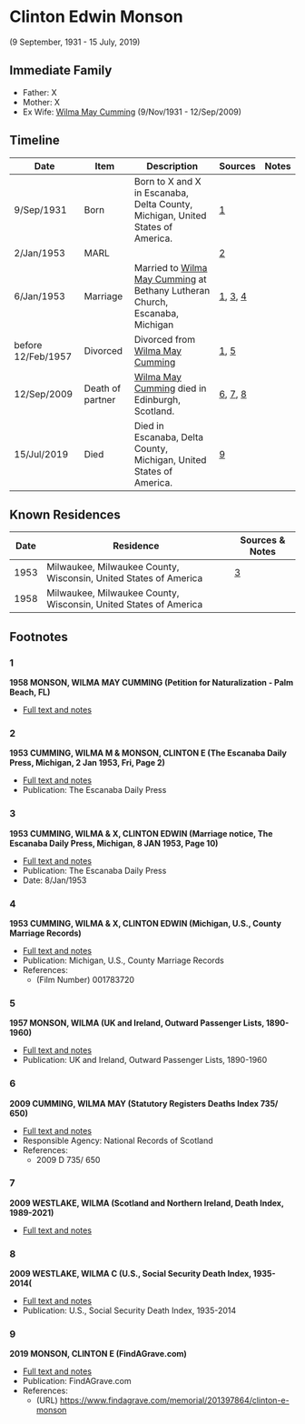 ﻿---
layout: person
subject_key: i24393948
permalink: /people/i24393948
---

# Clinton Edwin Monson
(9 September, 1931 - 15 July, 2019)

## Immediate Family

* Father: X
* Mother: X
* Ex Wife: [Wilma May Cumming](./@74680609@-wilma-may-cumming-b1931-11-9-d2009-9-12.md) (9/Nov/1931 - 12/Sep/2009)

## Timeline

Date | Item | Description | Sources | Notes
---|---|---|---|---
9/Sep/1931 | Born | Born to X and X in Escanaba, Delta County, Michigan, United States of America. | [1](#1) | 
2/Jan/1953 | MARL |  | [2](#2) | 
6/Jan/1953 | Marriage | Married to [Wilma May Cumming](./@74680609@-wilma-may-cumming-b1931-11-9-d2009-9-12.md) at Bethany Lutheran Church, Escanaba, Michigan | [1](#1), [3](#3), [4](#4) | 
before 12/Feb/1957 | Divorced | Divorced from [Wilma May Cumming](./@74680609@-wilma-may-cumming-b1931-11-9-d2009-9-12.md)  | [1](#1), [5](#5) | 
12/Sep/2009 | Death of partner | [Wilma May Cumming](./@74680609@-wilma-may-cumming-b1931-11-9-d2009-9-12.md) died in Edinburgh, Scotland. | [6](#6), [7](#7), [8](#8) | 
15/Jul/2019 | Died | Died in Escanaba, Delta County, Michigan, United States of America. | [9](#9) | 

## Known Residences

Date | Residence | Sources & Notes
---|---|---
1953 | Milwaukee, Milwaukee County, Wisconsin, United States of America | [3](#3)
1958 | Milwaukee, Milwaukee County, Wisconsin, United States of America | 

## Footnotes

### 1

**1958 MONSON, WILMA MAY CUMMING (Petition for Naturalization - Palm Beach, FL)**

* [Full text and notes](../sources/@56630136@-1958-monson,-wilma-may-cumming-petition-for-naturalization-palm-beach,-fl-.md)

### 2

**1953 CUMMING, WILMA M & MONSON, CLINTON E (The Escanaba Daily Press, Michigan, 2 Jan 1953, Fri, Page 2)**

* [Full text and notes](../sources/@60480892@-1953-cumming,-wilma-m-&-monson,-clinton-e-the-escanaba-daily-press,-michigan,-2-jan-1953,-fri,-page….md)
* Publication: The Escanaba Daily Press

### 3

**1953 CUMMING, WILMA & X, CLINTON EDWIN (Marriage notice, The Escanaba Daily Press, Michigan, 8 JAN 1953, Page 10)**

* [Full text and notes](../sources/@12112448@-1953-cumming,-wilma-&-monson,-clinton-edwin-marriage-notice,-the-escanaba-daily-press,-michigan,-8-….md)
* Publication: The Escanaba Daily Press
* Date: 8/Jan/1953

### 4

**1953 CUMMING, WILMA & X, CLINTON EDWIN (Michigan, U.S., County Marriage Records)**

* [Full text and notes](../sources/@32265800@-1953-cumming,-wilma-&-monson,-clinton-edwin-michigan,-u.s.,-county-marriage-records-.md)
* Publication: Michigan, U.S., County Marriage Records
* References: 
  * (Film Number) 001783720

### 5

**1957 MONSON, WILMA (UK and Ireland, Outward Passenger Lists, 1890-1960)**

* [Full text and notes](../sources/@50893584@-1957-monson,-wilma-uk-and-ireland,-outward-passenger-lists,-1890-1960-.md)
* Publication: UK and Ireland, Outward Passenger Lists, 1890-1960

### 6

**2009 CUMMING, WILMA MAY (Statutory Registers Deaths Index 735/ 650)**

* [Full text and notes](../sources/@66045888@-2009-cumming,-wilma-may-statutory-registers-deaths-index-735-650-.md)
* Responsible Agency: National Records of Scotland
* References: 
  * 2009 D 735/ 650

### 7

**2009 WESTLAKE, WILMA (Scotland and Northern Ireland, Death Index, 1989-2021)**

* [Full text and notes](../sources/@71884428@-2009-westlake,-wilma-scotland-and-northern-ireland,-death-index,-1989-2021-.md)

### 8

**2009 WESTLAKE, WILMA C (U.S., Social Security Death Index, 1935-2014(**

* [Full text and notes](../sources/@72443844@-2009-westlake,-wilma-c-u.s.,-social-security-death-index,-1935-2014-.md)
* Publication: U.S., Social Security Death Index, 1935-2014

### 9

**2019 MONSON, CLINTON E (FindAGrave.com)**

* [Full text and notes](../sources/@56328940@-2019-monson,-clinton-e-findagrave.com-.md)
* Publication: FindAGrave.com
* References: 
  * (URL) https://www.findagrave.com/memorial/201397864/clinton-e-monson

